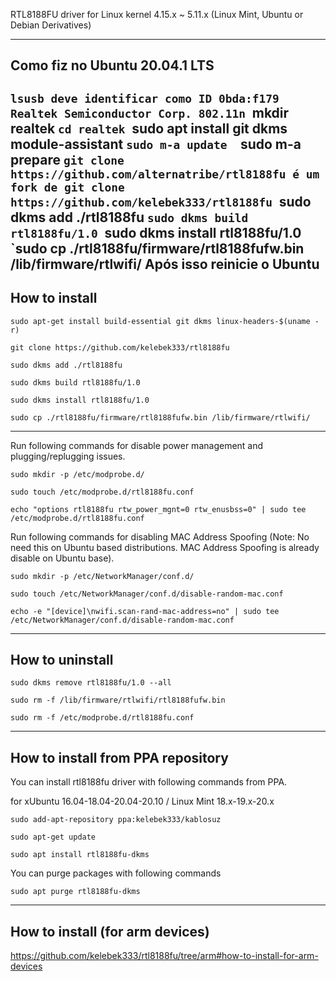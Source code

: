 RTL8188FU driver for Linux kernel 4.15.x ~ 5.11.x (Linux Mint, Ubuntu or Debian Derivatives)

------------------

## Como fiz no Ubuntu 20.04.1 LTS

`lsusb
    deve identificar como ID 0bda:f179 Realtek Semiconductor Corp. 802.11n
`mkdir realtek
`cd realtek
`sudo apt install git dkms module-assistant
`sudo m-a update 
`sudo m-a prepare
`git clone https://github.com/alternatribe/rtl8188fu
    é um fork de git clone https://github.com/kelebek333/rtl8188fu
`sudo dkms add ./rtl8188fu
`sudo dkms build rtl8188fu/1.0
`sudo dkms install rtl8188fu/1.0
`sudo cp ./rtl8188fu/firmware/rtl8188fufw.bin /lib/firmware/rtlwifi/
Após isso reinicie o Ubuntu
-----------------

## How to install

`sudo apt-get install build-essential git dkms linux-headers-$(uname -r)`

`git clone https://github.com/kelebek333/rtl8188fu`

`sudo dkms add ./rtl8188fu`

`sudo dkms build rtl8188fu/1.0`

`sudo dkms install rtl8188fu/1.0`

`sudo cp ./rtl8188fu/firmware/rtl8188fufw.bin /lib/firmware/rtlwifi/`

------------------

Run following commands for disable power management and plugging/replugging issues.

`sudo mkdir -p /etc/modprobe.d/`

`sudo touch /etc/modprobe.d/rtl8188fu.conf`

`echo "options rtl8188fu rtw_power_mgnt=0 rtw_enusbss=0" | sudo tee /etc/modprobe.d/rtl8188fu.conf`


Run following commands for disabling MAC Address Spoofing (Note: No need this on Ubuntu based distributions. MAC Address Spoofing is already disable on Ubuntu base).

`sudo mkdir -p /etc/NetworkManager/conf.d/`

`sudo touch /etc/NetworkManager/conf.d/disable-random-mac.conf`

`echo -e "[device]\nwifi.scan-rand-mac-address=no" | sudo tee /etc/NetworkManager/conf.d/disable-random-mac.conf`


------------------

## How to uninstall

`sudo dkms remove rtl8188fu/1.0 --all`

`sudo rm -f /lib/firmware/rtlwifi/rtl8188fufw.bin`

`sudo rm -f /etc/modprobe.d/rtl8188fu.conf`


------------------

## How to install from PPA repository

You can install rtl8188fu driver with following commands from PPA.

for xUbuntu 16.04-18.04-20.04-20.10 / Linux Mint 18.x-19.x-20.x

`sudo add-apt-repository ppa:kelebek333/kablosuz`

`sudo apt-get update`

`sudo apt install rtl8188fu-dkms`


You can purge packages with following commands

`sudo apt purge rtl8188fu-dkms`

------------------

## How to install (for arm devices)

https://github.com/kelebek333/rtl8188fu/tree/arm#how-to-install-for-arm-devices

